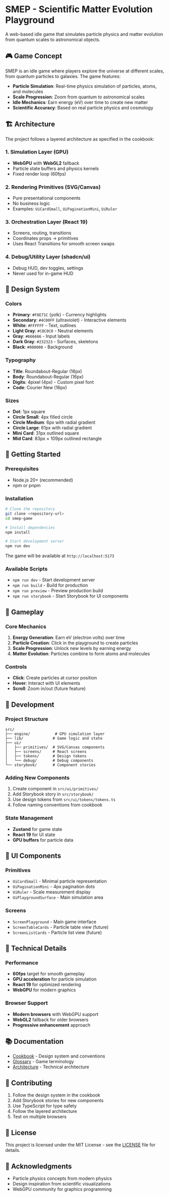 # SMEP - Scientific Matter Evolution Playground

A web-based idle game that simulates particle physics and matter evolution from quantum scales to astronomical objects.

## 🎮 Game Concept

SMEP is an idle game where players explore the universe at different scales, from quantum particles to galaxies. The game features:

- **Particle Simulation**: Real-time physics simulation of particles, atoms, and molecules
- **Scale Progression**: Zoom from quantum to astronomical scales
- **Idle Mechanics**: Earn energy (eV) over time to create new matter
- **Scientific Accuracy**: Based on real particle physics and cosmology

## 🏗️ Architecture

The project follows a layered architecture as specified in the cookbook:

### 1. Simulation Layer (GPU)
- **WebGPU** with **WebGL2** fallback
- Particle state buffers and physics kernels
- Fixed render loop (60fps)

### 2. Rendering Primitives (SVG/Canvas)
- Pure presentational components
- No business logic
- Examples: `UiCardSmall`, `UiPaginationMini`, `UiRuler`

### 3. Orchestration Layer (React 19)
- Screens, routing, transitions
- Coordinates props → primitives
- Uses React Transitions for smooth screen swaps

### 4. Debug/Utility Layer (shadcn/ui)
- Debug HUD, dev toggles, settings
- Never used for in-game HUD

## 🎨 Design System

### Colors
- **Primary**: `#F8E71C` (yolk) - Currency highlights
- **Secondary**: `#4C00FF` (ultraviolet) - Interactive elements
- **White**: `#FFFFFF` - Text, outlines
- **Light Gray**: `#C0C0C0` - Neutral elements
- **Gray**: `#666666` - Input labels
- **Dark Gray**: `#232323` - Surfaces, skeletons
- **Black**: `#000000` - Background

### Typography
- **Title**: Roundabout-Regular (16px)
- **Body**: Roundabout-Regular (16px)
- **Digits**: 4pixel (4px) - Custom pixel font
- **Code**: Courier New (16px)

### Sizes
- **Dot**: 1px square
- **Circle Small**: 4px filled circle
- **Circle Medium**: 6px with radial gradient
- **Circle Large**: 61px with radial gradient
- **Mini Card**: 31px outlined square
- **Mid Card**: 83px × 109px outlined rectangle

## 🚀 Getting Started

### Prerequisites
- Node.js 20+ (recommended)
- npm or pnpm

### Installation
```bash
# Clone the repository
git clone <repository-url>
cd smep-game

# Install dependencies
npm install

# Start development server
npm run dev
```

The game will be available at `http://localhost:5173`

### Available Scripts
- `npm run dev` - Start development server
- `npm run build` - Build for production
- `npm run preview` - Preview production build
- `npm run storybook` - Start Storybook for UI components

## 🎯 Gameplay

### Core Mechanics
1. **Energy Generation**: Earn eV (electron volts) over time
2. **Particle Creation**: Click in the playground to create particles
3. **Scale Progression**: Unlock new levels by earning energy
4. **Matter Evolution**: Particles combine to form atoms and molecules

### Controls
- **Click**: Create particles at cursor position
- **Hover**: Interact with UI elements
- **Scroll**: Zoom in/out (future feature)

## 🧪 Development

### Project Structure
```
src/
├── engine/           # GPU simulation layer
├── lib/             # Game logic and state
├── ui/
│   ├── primitives/  # SVG/Canvas components
│   ├── screens/     # React screens
│   ├── tokens/      # Design tokens
│   └── debug/       # Debug components
└── storybook/       # Component stories
```

### Adding New Components
1. Create component in `src/ui/primitives/`
2. Add Storybook story in `src/storybook/`
3. Use design tokens from `src/ui/tokens/tokens.ts`
4. Follow naming conventions from cookbook

### State Management
- **Zustand** for game state
- **React 19** for UI state
- **GPU buffers** for particle data

## 🎨 UI Components

### Primitives
- `UiCardSmall` - Minimal particle representation
- `UiPaginationMini` - 4px pagination dots
- `UiRuler` - Scale measurement display
- `UiPlaygroundSurface` - Main simulation area

### Screens
- `ScreenPlayground` - Main game interface
- `ScreenTableCards` - Particle table view (future)
- `ScreenListCards` - Particle list view (future)

## 🔧 Technical Details

### Performance
- **60fps** target for smooth gameplay
- **GPU acceleration** for particle simulation
- **React 19** for optimized rendering
- **WebGPU** for modern graphics

### Browser Support
- **Modern browsers** with WebGPU support
- **WebGL2** fallback for older browsers
- **Progressive enhancement** approach

## 📚 Documentation

- [Cookbook](./docs/cookbook.md) - Design system and conventions
- [Glossary](./docs/glossary.md) - Game terminology
- [Architecture](./docs/architecture.md) - Technical architecture

## 🤝 Contributing

1. Follow the design system in the cookbook
2. Add Storybook stories for new components
3. Use TypeScript for type safety
4. Follow the layered architecture
5. Test on multiple browsers

## 📄 License

This project is licensed under the MIT License - see the [LICENSE](LICENSE) file for details.

## 🙏 Acknowledgments

- Particle physics concepts from modern physics
- Design inspiration from scientific visualizations
- WebGPU community for graphics programming
